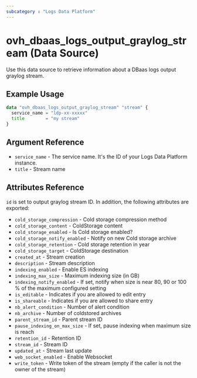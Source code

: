 ```yaml
---
subcategory : "Logs Data Platform"
---
```


# ovh_dbaas_logs_output_graylog_stream (Data Source)

Use this data source to retrieve information about a DBaas logs output graylog stream.

## Example Usage

```terraform
data "ovh_dbaas_logs_output_graylog_stream" "stream" {
  service_name = "ldp-xx-xxxxx"
  title        = "my stream"
}
```

## Argument Reference

* `service_name` - The service name. It's the ID of your Logs Data Platform instance.
* `title` - Stream name

## Attributes Reference

`id` is set to output graylog stream ID. In addition, the following attributes are exported:

* `cold_storage_compression` - Cold storage compression method
* `cold_storage_content` - ColdStorage content
* `cold_storage_enabled` - Is Cold storage enabled?
* `cold_storage_notify_enabled` - Notify on new Cold storage archive
* `cold_storage_retention` - Cold storage retention in year
* `cold_storage_target` - ColdStorage destination
* `created_at` - Stream creation
* `description` - Stream description
* `indexing_enabled` - Enable ES indexing
* `indexing_max_size` - Maximum indexing size (in GB)
* `indexing_notify_enabled` - If set, notify when size is near 80, 90 or 100 % of the maximum configured setting
* `is_editable` - Indicates if you are allowed to edit entry
* `is_shareable` - Indicates if you are allowed to share entry
* `nb_alert_condition` - Number of alert condition
* `nb_archive` - Number of coldstored archives
* `parent_stream_id` - Parent stream ID
* `pause_indexing_on_max_size` - If set, pause indexing when maximum size is reach
* `retention_id` - Retention ID
* `stream_id` - Stream ID
* `updated_at` - Stream last update
* `web_socket_enabled` - Enable Websocket
* `write_token` - Write token of the stream (empty if the caller is not the owner of the stream)
